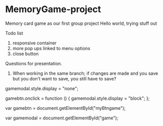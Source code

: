 # MemoryGame-project

Memory card game as our first group project
Hello world, trying stuff out

Todo list

1. responsive container
2. more pop ups linked to menu options
3. close button


Questions for presentation.
1. When working in the same branch; if changes are made and you save but you don't want to
save, you still have to save?

 gamemodal.style.display = "none";

 gamebtn.onclick = function () {
    gamemodal.style.display = "block";
  };

  var gamebtn = document.getElementById("myBtngame");

  var gamemodal =  document.getElementById("game");